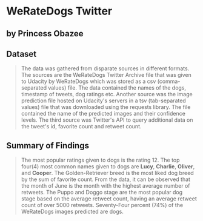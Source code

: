 # WeRateDogs Twitter

## by Princess Obazee


## Dataset

>The data was gathered from disparate sources in different formats. The sources are the WeRateDogs Twitter Archive file that was given to Udacity by WeRateDogs which was stored as a csv (comma-separated values) file. The data contained the names of the dogs, timestamp of tweets, dog ratings etc. Another source was the image prediction file hosted on Udacity's servers in a tsv
(tab-separated values) file that was downloaded using the requests library. The file contained the name of the predicted images and their confidence levels. The third source was Twitter's API to query additional data on the tweet's id, favorite count and retweet count.



## Summary of Findings

>The most popular ratings given to dogs is the rating 12. The top four(4) most common names given to dogs are **Lucy**, **Charlie**, **Oliver**, and **Cooper**. The Golden-Retriever breed is the most liked dog breed by the sum of favorite count. From the data, it can be observed that the month of June is the month with the highest average number of retweets. The Puppo and Doggo stage are the most popular dog stage based on the average retweet count, having an average retweet count of over 5000 retweets. Seventy-Four percent (74%) of the WeRateDogs images predicted are dogs.
